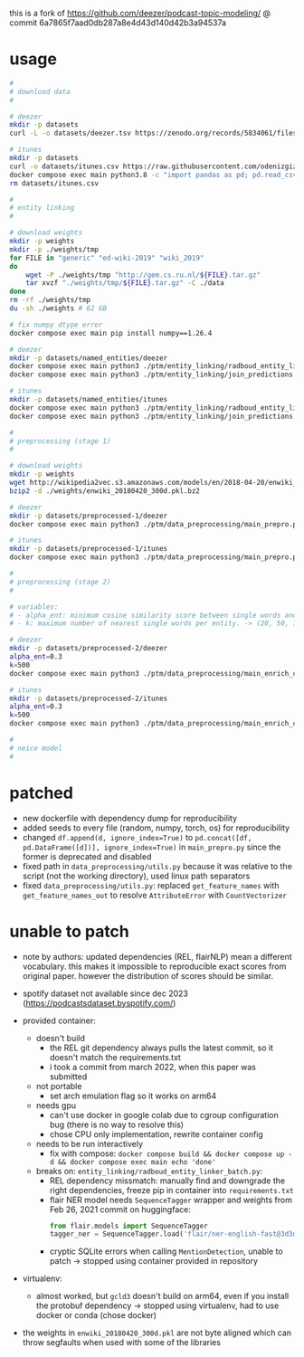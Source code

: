 this is a fork of https://github.com/deezer/podcast-topic-modeling/ @ commit 6a7865f7aad0db287a8e4d43d140d42b3a94537a

# usage

```bash
#
# download data
#

# deezer
mkdir -p datasets
curl -L -o datasets/deezer.tsv https://zenodo.org/records/5834061/files/deezer_podcast_dataset.tsv?download=1 && md5sum datasets/deezer.tsv | grep d161ba83e0dfc9efb73f993a6c387dff

# itunes
mkdir -p datasets
curl -o datasets/itunes.csv https://raw.githubusercontent.com/odenizgiz/Podcasts-Data/master/df_popular_podcasts.csv
docker compose exec main python3.8 -c "import pandas as pd; pd.read_csv('datasets/itunes.csv').to_csv('datasets/itunes.tsv', sep='\t', index=False)"
rm datasets/itunes.csv

#
# entity linking
#

# download weights
mkdir -p weights
mkdir -p ./weights/tmp
for FILE in "generic" "ed-wiki-2019" "wiki_2019"
do
    wget -P ./weights/tmp "http://gem.cs.ru.nl/${FILE}.tar.gz"
    tar xvzf "./weights/tmp/${FILE}.tar.gz" -C ./data
done
rm -rf ./weights/tmp
du -sh ./weights # 62 GB

# fix numpy dtype error
docker compose exec main pip install numpy==1.26.4

# deezer
mkdir -p datasets/named_entities/deezer
docker compose exec main python3 ./ptm/entity_linking/radboud_entity_linker_batch.py datasets/deezer.tsv datasets/named_entities/deezer weights --batch_size 128 --wiki_version wiki_2019
docker compose exec main python3 ./ptm/entity_linking/join_predictions.py datasets/named_entities/deezer datasets/deezer.tsv --batch_size 128

# itunes
mkdir -p datasets/named_entities/itunes
docker compose exec main python3 ./ptm/entity_linking/radboud_entity_linker_batch.py datasets/itunes.tsv datasets/named_entities/itunes weights --batch_size 128 --wiki_version wiki_2019 --col_title 'Name' --col_description 'Description'
docker compose exec main python3 ./ptm/entity_linking/join_predictions.py datasets/named_entities/itunes datasets/itunes.tsv --batch_size 128 --col_title 'Name' --col_description 'Description'

#
# preprocessing (stage 1)
#

# download weights
mkdir -p weights
wget http://wikipedia2vec.s3.amazonaws.com/models/en/2018-04-20/enwiki_20180420_300d.pkl.bz2 -P ./weights
bzip2 -d ./weights/enwiki_20180420_300d.pkl.bz2

# deezer
mkdir -p datasets/preprocessed-1/deezer
docker compose exec main python3 ./ptm/data_preprocessing/main_prepro.py --examples_file datasets/deezer.tsv --annotated_file datasets/named_entities/deezer/linked_entities.json --embeddings_file_path weights/enwiki_20180420_300d.pkl --path_to_save_results datasets/preprocessed-1/deezer

# itunes
mkdir -p datasets/preprocessed-1/itunes
docker compose exec main python3 ./ptm/data_preprocessing/main_prepro.py --examples_file datasets/itunes.tsv --annotated_file datasets/named_entities/itunes/linked_entities.json --embeddings_file_path weights/enwiki_20180420_300d.pkl --path_to_save_results datasets/preprocessed-1/itunes --col_title 'Name' --col_description 'Description'

#
# preprocessing (stage 2)
#

# variables:
# - alpha_ent: minimum cosine similarity score between single words and entities. -> (0.3, 0.4) default 0.3
# - k: maximum number of nearest single words per entity. -> (20, 50, 100, 200, 500) default 500

# deezer
mkdir -p datasets/preprocessed-2/deezer
alpha_ent=0.3
k=500
docker compose exec main python3 ./ptm/data_preprocessing/main_enrich_corpus_using_entities.py --prepro_file datasets/preprocessed-1/deezer/prepro.txt --prepro_le_file datasets/preprocessed-1/deezer/prepro_le.txt --vocab_file datasets/preprocessed-1/deezer/vocab.txt --vocab_le_file datasets/preprocessed-1/deezer/vocab_le.txt --embeddings_file_path weights/enwiki_20180420_300d.pkl --path_to_save_results datasets/preprocessed-2/deezer --alpha_ent $alpha_ent --k $k

# itunes
mkdir -p datasets/preprocessed-2/itunes
alpha_ent=0.3
k=500
docker compose exec main python3 ./ptm/data_preprocessing/main_enrich_corpus_using_entities.py --prepro_file datasets/preprocessed-1/itunes/prepro.txt --prepro_le_file datasets/preprocessed-1/itunes/prepro_le.txt --vocab_file datasets/preprocessed-1/itunes/vocab.txt --vocab_le_file datasets/preprocessed-1/itunes/vocab_le.txt --embeddings_file_path weights/enwiki_20180420_300d.pkl --path_to_save_results datasets/preprocessed-2/itunes --alpha_ent $alpha_ent --k $k

#
# neice model
#
```

<!--
https://github.com/deezer/podcast-topic-modeling

https://github.com/chrisizeh/podcast-topic-modeling/commit/e5f4b9787445893a5ff6ff6c929e400c081406f5#diff-0eec27339904f82c8a31e71daa26bc3a2f9dbdbaa4df9d438fc1f2c7e6d03eeaR1

https://github.com/chrisizeh/podcast-topic-modeling/commits/main/
-->

# patched

- new dockerfile with dependency dump for reproducibility
- added seeds to every file (random, numpy, torch, os) for reproducibility
- changed `df.append(d, ignore_index=True)` to `pd.concat([df, pd.DataFrame([d])], ignore_index=True)` in `main_prepro.py` since the former is deprecated and disabled
- fixed path in `data_preprocessing/utils.py` because it was relative to the script (not the working directory), used linux path separators
- fixed `data_preprocessing/utils.py`: replaced `get_feature_names` with `get_feature_names_out` to resolve `AttributeError` with `CountVectorizer`

# unable to patch

- note by authors: updated dependencies (REL, flairNLP) mean a different vocabulary. this makes it impossible to reproducible exact scores from original paper. however the distribution of scores should be similar.

- spotify dataset not available since dec 2023 (https://podcastsdataset.byspotify.com/)

- provided container:

    - doesn't build
        - the REL git dependency always pulls the latest commit, so it doesn't match the requirements.txt
        - i took a commit from march 2022, when this paper was submitted
    - not portable
        - set arch emulation flag so it works on arm64
    - needs gpu
        - can't use docker in google colab due to cgroup configuration bug (there is no way to resolve this)
        - chose CPU only implementation, rewrite container config
    - needs to be run interactively
        - fix with compose: `docker compose build && docker compose up -d && docker compose exec main echo 'done'`
    - breaks on: `entity_linking/radboud_entity_linker_batch.py`:
        - REL dependency missmatch: manually find and downgrade the right dependencies, freeze pip in container into `requirements.txt`
        - flair NER model needs `SequenceTagger` wrapper and weights from Feb 26, 2021 commit on huggingface:
            ```python
            from flair.models import SequenceTagger
            tagger_ner = SequenceTagger.load('flair/ner-english-fast@3d3d35790f78a00ef319939b9004209d1d05f788')
            ```
        - cryptic SQLite errors when calling `MentionDetection`, unable to patch → stopped using container provided in repository

- virtualenv:

    - almost worked, but `gcld3` doesn't build on arm64, even if you install the protobuf dependency → stopped using virtualenv, had to use docker or conda (chose docker)

- the weights in `enwiki_20180420_300d.pkl` are not byte aligned which can throw segfaults when used with some of the libraries
